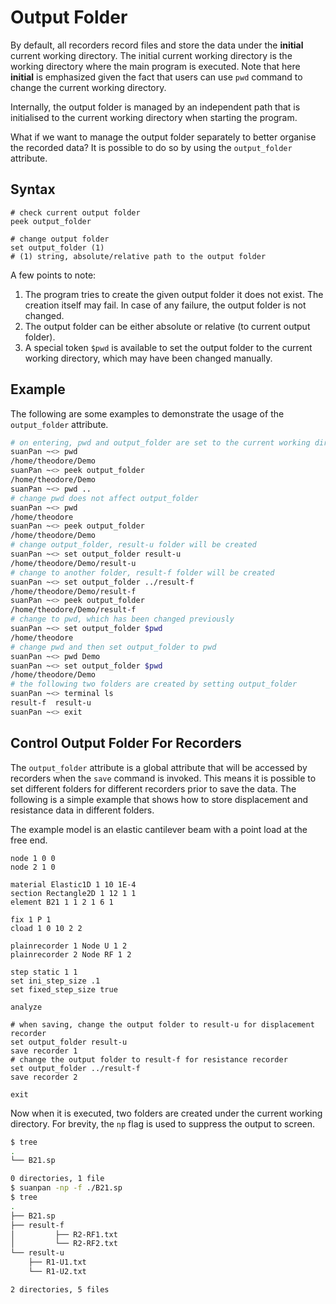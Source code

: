 # Output Folder

By default, all recorders record files and store the data under the **initial** current working directory. The initial
current working directory is the working directory where the main program is executed. Note that here **initial** is
emphasized given the fact that users can use `pwd` command to change the current working directory.

Internally, the output folder is managed by an independent path that is initialised to the current working directory
when starting the program.

What if we want to manage the output folder separately to better organise the recorded data? It is possible to do so by
using the `output_folder` attribute.

## Syntax

```text
# check current output folder
peek output_folder

# change output folder
set output_folder (1)
# (1) string, absolute/relative path to the output folder
```

A few points to note:

1. The program tries to create the given output folder it does not exist. The creation itself may fail. In case of any
   failure, the output folder is not changed.
2. The output folder can be either absolute or relative (to current output folder).
3. A special token `$pwd` is available to set the output folder to the current working directory, which may have been
   changed manually.

## Example

The following are some examples to demonstrate the usage of the `output_folder` attribute.

```bash
# on entering, pwd and output_folder are set to the current working directory
suanPan ~<> pwd
/home/theodore/Demo
suanPan ~<> peek output_folder
/home/theodore/Demo
suanPan ~<> pwd ..
# change pwd does not affect output_folder
suanPan ~<> pwd
/home/theodore
suanPan ~<> peek output_folder
/home/theodore/Demo
# change output_folder, result-u folder will be created
suanPan ~<> set output_folder result-u
/home/theodore/Demo/result-u
# change to another folder, result-f folder will be created
suanPan ~<> set output_folder ../result-f
/home/theodore/Demo/result-f
suanPan ~<> peek output_folder 
/home/theodore/Demo/result-f
# change to pwd, which has been changed previously
suanPan ~<> set output_folder $pwd
/home/theodore
# change pwd and then set output_folder to pwd
suanPan ~<> pwd Demo
suanPan ~<> set output_folder $pwd
/home/theodore/Demo
# the following two folders are created by setting output_folder
suanPan ~<> terminal ls
result-f  result-u
suanPan ~<> exit
```

## Control Output Folder For Recorders

The `output_folder` attribute is a global attribute that will be accessed by recorders when the `save` command is
invoked. This means it is possible to set different folders for different recorders prior to save the data. The
following is a simple example that shows how to store displacement and resistance data in different folders.

The example model is an elastic cantilever beam with a point load at the free end.

```text
node 1 0 0
node 2 1 0

material Elastic1D 1 10 1E-4
section Rectangle2D 1 12 1 1
element B21 1 1 2 1 6 1

fix 1 P 1
cload 1 0 10 2 2

plainrecorder 1 Node U 1 2
plainrecorder 2 Node RF 1 2

step static 1 1
set ini_step_size .1
set fixed_step_size true

analyze

# when saving, change the output folder to result-u for displacement recorder
set output_folder result-u
save recorder 1
# change the output folder to result-f for resistance recorder
set output_folder ../result-f
save recorder 2

exit
```

Now when it is executed, two folders are created under the current working directory. For brevity, the `np` flag is used
to suppress the output to screen.

```bash
$ tree
.
└── B21.sp

0 directories, 1 file
$ suanpan -np -f ./B21.sp 
$ tree
.
├── B21.sp
├── result-f
│         ├── R2-RF1.txt
│         └── R2-RF2.txt
└── result-u
    ├── R1-U1.txt
    └── R1-U2.txt

2 directories, 5 files
```